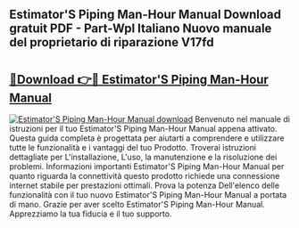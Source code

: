## Estimator'S Piping Man-Hour Manual Download gratuit PDF - Part-Wpl Italiano Nuovo manuale del proprietario di riparazione V17fd

# <h2><a href="http://dfbqoz.blite.top/?on=Estimator%27S+Piping+Man-Hour+Manual">🔗Download 👉🔴 Estimator'S Piping Man-Hour Manual</a></h2>

[![Estimator'S Piping Man-Hour Manual download](https://i.imgur.com/lujVjoI.png)](http://dfbqoz.blite.top/?on=Estimator%27S+Piping+Man-Hour+Manual)
Benvenuto nel manuale di istruzioni per il tuo Estimator'S Piping Man-Hour Manual appena attivato. Questa guida completa è progettata per aiutarti a comprendere e utilizzare tutte le funzionalità e i vantaggi del tuo Prodotto. Troverai istruzioni dettagliate per L'installazione, L'uso, la manutenzione e la risoluzione dei problemi. Informazioni importanti Estimator'S Piping Man-Hour Manual per quanto riguarda la connettività questo prodotto richiede una connessione internet stabile per prestazioni ottimali. Prova la potenza Dell'elenco delle funzionalità con il tuo nuovo Estimator'S Piping Man-Hour Manual a portata di mano. Grazie per aver scelto Estimator'S Piping Man-Hour Manual. Apprezziamo la tua fiducia e il tuo supporto.
